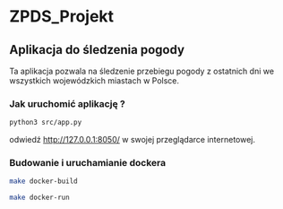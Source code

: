 ﻿# ZPDS_Projekt

## Aplikacja do śledzenia pogody 

Ta aplikacja pozwala na śledzenie przebiegu pogody z ostatnich dni we wszystkich wojewódzkich miastach w Polsce. 

### Jak uruchomić aplikację ?

```bash
python3 src/app.py
```

odwiedź http://127.0.0.1:8050/ w swojej przeglądarce internetowej.

### Budowanie i uruchamianie dockera

```bash
make docker-build

make docker-run
```
